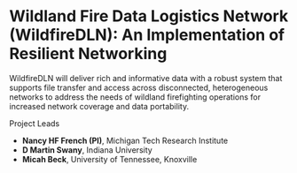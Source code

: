 # Wildland Fire Data Logistics Network (WildfireDLN): An Implementation of Resilient Networking
WildfireDLN will deliver rich and informative data with a robust system that supports file transfer and access across disconnected, heterogeneous networks to address the needs of wildland firefighting operations for increased network coverage and data portability.

Project Leads
* __Nancy HF French (PI)__, Michigan Tech Research Institute
* __D Martin Swany__, Indiana University
* __Micah Beck__, University of Tennessee, Knoxville

